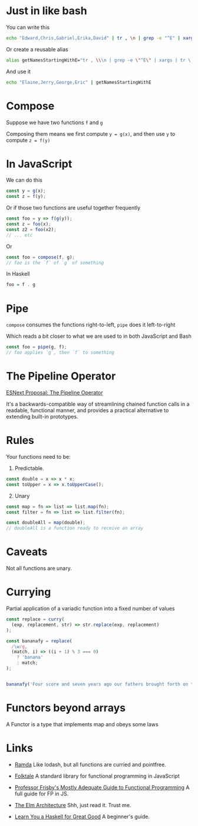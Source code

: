 Just in like bash
=================

You can write this

```bash
echo "Edward,Chris,Gabriel,Erika,David" | tr , \n | grep -e "^E" | xargs | tr \  ,
```

Or create a reusable alias

```bash
alias getNamesStartingWithE="tr , \\\n | grep -e \"^E\" | xargs | tr \  ,"
```

And use it
```bash
echo "Elaine,Jerry,George,Eric" | getNamesStartingWithE
```

Compose
=======

Suppose we have two functions `f` and `g`

Composing them means we first compute `y = g(x)`, and then
use `y` to compute `z = f(y)`


In JavaScript
=============

We can do this
```javascript
const y = g(x);
const z = f(y);
```

Or if those two functions are useful together frequently

```javascript
const foo = y => f(g(y));
const z = foo(x);
const z2 = foo(x2);
// ... etc
```

Or

```javascript
const foo = compose(f, g);
// foo is the `f` of `g` of something
```

In Haskell

```haskell
foo = f . g
```

Pipe
====

`compose` consumes the functions right-to-left, `pipe` does it left-to-right

Which reads a bit closer to what we are used to in both JavaScript and Bash

```javascript
const foo = pipe(g, f);
// foo applies `g`, then `f` to something
```

The Pipeline Operator
=====================


[ESNext Proposal: The Pipeline Operator](https://github.com/tc39/proposal-pipeline-operator)

 It's a backwards-compatible way of streamlining chained function calls in a
 readable, functional manner, and provides a practical alternative to extending
 built-in prototypes.

Rules
=====

Your functions need to be:

1. Predictable.

```javascript
const double = x => x * x;
const toUpper = x => x.toUpperCase();
```

2. Unary
```javascript
const map = fn => list => list.map(fn);
const filter = fn => list => list.filter(fn);

const doubleAll = map(double);
// doubleAll is a function ready to receive an array
```

Caveats
=======

Not all functions are unary.

Currying
========

Partial application of a variadic function into a fixed number of values

```javascript
const replace = curry(
  (exp, replacement, str) => str.replace(exp, replacement)
);

const bananafy = replace(
  /\w/g,
  (match, i) => ((i + 1) % 3 === 0)
    ? 'banana'
    : match;
);


bananafy('Four score and seven years ago our fathers brought forth on this continent, a new nation, conceived in Liberty, and dedicated to the proposition that all men are created equal.')
```

Functors beyond arrays
======================

A Functor is a type that implements map and obeys some laws

Links
=====

- [Ramda](http://ramdajs.com)
  Like lodash, but all functions are curried and pointfree.

- [Folktale](http://folktale.origamitower.com/)
  A standard library for functional programming in JavaScript

- [Professor Frisby's Mostly Adequate Guide to Functional Programming](https://drboolean.gitbooks.io/mostly-adequate-guide/)
  A full guide for FP in JS.

- [The Elm Architecture](https://guide.elm-lang.org/architecture/)
  Shh, just read it. Trust me.

- [Learn You a Haskell for Great Good](http://learnyouahaskell.com/)
  A beginner's guide.
